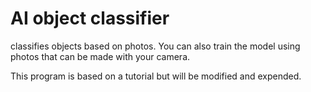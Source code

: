 # AI object classifier 
 classifies objects based on photos. You can also train the model using photos that can be made with your camera. 

This program is based on a tutorial but will be modified and expended.

